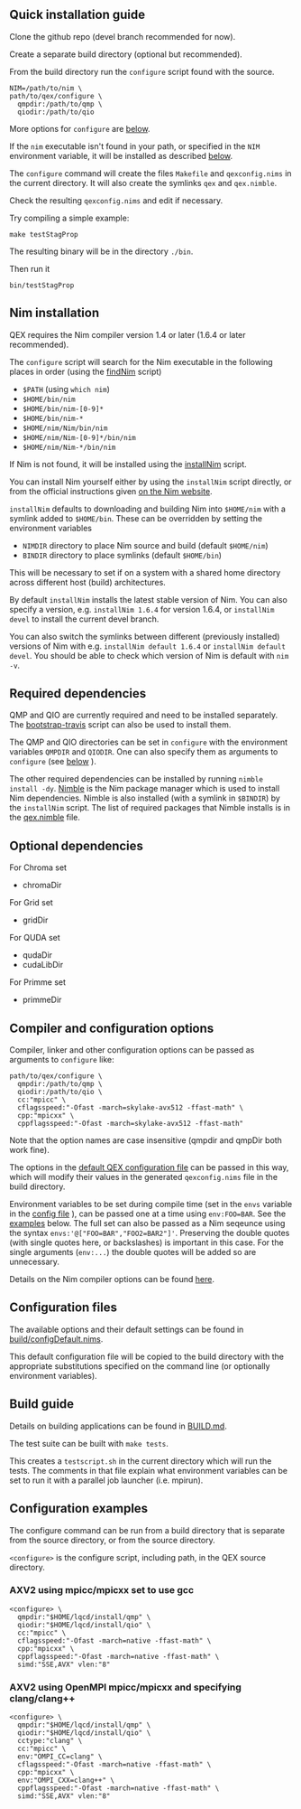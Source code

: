 ## Quick installation guide

Clone the github repo (devel branch recommended for now).

Create a separate build directory (optional but recommended).

From the build directory run the `configure` script found with the source.

```
NIM=/path/to/nim \
path/to/qex/configure \
  qmpdir:/path/to/qmp \
  qiodir:/path/to/qio
```

More options for `configure` are
[below](INSTALL.md#compiler-and-configuration-options).

If the `nim` executable isn't found in your path,
or specified in the `NIM` environment variable,
it will be installed as described
[below](INSTALL.md#nim-installation).

The `configure` command will create the files `Makefile` and `qexconfig.nims`
in the current directory.
It will also create the symlinks `qex` and `qex.nimble`.

Check the resulting `qexconfig.nims` and edit if necessary.

Try compiling a simple example:
```
make testStagProp
```
The resulting binary will be in the directory `./bin`.

Then run it
```
bin/testStagProp
```


## Nim installation

QEX requires the Nim compiler version 1.4 or later
(1.6.4 or later recommended).

The `configure` script will search for the Nim executable in the following
places in order (using the [findNim](build/findNim) script)
- `$PATH` (using `which nim`)
- `$HOME/bin/nim`
- `$HOME/bin/nim-[0-9]*`
- `$HOME/bin/nim-*`
- `$HOME/nim/Nim/bin/nim`
- `$HOME/nim/Nim-[0-9]*/bin/nim`
- `$HOME/nim/Nim-*/bin/nim`

If Nim is not found, it will be installed using the
[installNim](build/installNim) script.

You can install Nim yourself either by using the `installNim` script directly,
or from the official instructions given
[on the Nim website](http://nim-lang.org/download.html).

`installNim` defaults to downloading and building Nim into `$HOME/nim`
with a symlink added to `$HOME/bin`.
These can be overridden by setting the environment variables
- `NIMDIR` directory to place Nim source and build (default `$HOME/nim`)
- `BINDIR` directory to place symlinks (default `$HOME/bin`)

This will be necessary to set if on a system with a shared home directory
across different host (build) architectures.

By default `installNim` installs the latest stable version of Nim.
You can also specify a version, e.g. `installNim 1.6.4` for version 1.6.4, or
`installNim devel` to install the current devel branch.

You can also switch the symlinks between different (previously installed)
versions of Nim with e.g. `installNim default 1.6.4` or `installNim default devel`.
You should be able to check which version of Nim is default with `nim -v`.


## Required dependencies

QMP and QIO are currently required and need to be installed separately.
The [bootstrap-travis](bootstrap-travis) script can also be used to install them.

The QMP and QIO directories can be set in `configure` with the environment variables
`QMPDIR` and `QIODIR`.
One can also specify them as arguments to `configure`
(see [below](INSTALL.md#compiler-and-configuration-options) ).

The other required dependencies can be installed by running
`nimble install -dy`.
[Nimble](https://github.com/nim-lang/nimble) is the Nim package manager
which is used to install Nim dependencies.
Nimble is also installed (with a symlink in `$BINDIR`) by the `installNim` script.
The list of required packages that Nimble installs
is in the [qex.nimble](qex.nimble#L26) file.

## Optional dependencies

For Chroma set
- chromaDir

For Grid set
- gridDir

For QUDA set
- qudaDir
- cudaLibDir

For Primme set
- primmeDir


## Compiler and configuration options

Compiler, linker and other configuration options can be passed
as arguments to `configure` like:
```
path/to/qex/configure \
  qmpdir:/path/to/qmp \
  qiodir:/path/to/qio \
  cc:"mpicc" \
  cflagsspeed:"-Ofast -march=skylake-avx512 -ffast-math" \
  cpp:"mpicxx" \
  cppflagsspeed:"-Ofast -march=skylake-avx512 -ffast-math"
```

Note that the option names are case insensitive
(qmpdir and qmpDir both work fine).

The options in the
[default QEX configuration file](build/configDefault.nims)
can be passed in this way, which will modify their values
in the generated `qexconfig.nims` file in the build directory.

Environment variables to be set during compile time
(set in the `envs` variable in the
[config file](build/configDefault.nims#L66) ),
can be passed one at a time using `env:FOO=BAR`.
See the [examples](#configuration-examples) below.
The full set can also be passed as a Nim seqeunce using the
syntax `envs:'@["FOO=BAR","FOO2=BAR2"]'`.
Preserving the double quotes (with single quotes here, or backslashes)
is important in this case.
For the single arguments (`env:...`) the double quotes will be added
so are unnecessary.

Details on the Nim compiler options can be found
[here](https://nim-lang.org/docs/nimc.html).


## Configuration files

The available options and their default settings can be found in
[build/configDefault.nims](build/configDefault.nims).

This default configuration file will be copied to the build directory
with the appropriate substitutions specified on the command line
(or optionally environment variables).


## Build guide

Details on building applications can be found in [BUILD.md](BUILD.md).

The test suite can be built with `make tests`.

This creates a `testscript.sh` in the current directory which will
run the tests.
The comments in that file explain what environment variables can be set
to run it with a parallel job launcher (i.e. mpirun).


## Configuration examples

The configure command can be run from a build directory that is separate
from the source directory, or from the source directory.

``<configure>`` is the configure script, including path, in the QEX source directory.

### AXV2 using mpicc/mpicxx set to use gcc

```
<configure> \
  qmpdir:"$HOME/lqcd/install/qmp" \
  qiodir:"$HOME/lqcd/install/qio" \
  cc:"mpicc" \
  cflagsspeed:"-Ofast -march=native -ffast-math" \
  cpp:"mpicxx" \
  cppflagsspeed:"-Ofast -march=native -ffast-math" \
  simd:"SSE,AVX" vlen:"8"
```

### AXV2 using OpenMPI mpicc/mpicxx and specifying clang/clang++

```
<configure> \
  qmpdir:"$HOME/lqcd/install/qmp" \
  qiodir:"$HOME/lqcd/install/qio" \
  cctype:"clang" \
  cc:"mpicc" \
  env:"OMPI_CC=clang" \
  cflagsspeed:"-Ofast -march=native -ffast-math" \
  cpp:"mpicxx" \
  env:"OMPI_CXX=clang++" \
  cppflagsspeed:"-Ofast -march=native -ffast-math" \
  simd:"SSE,AVX" vlen:"8"
```
